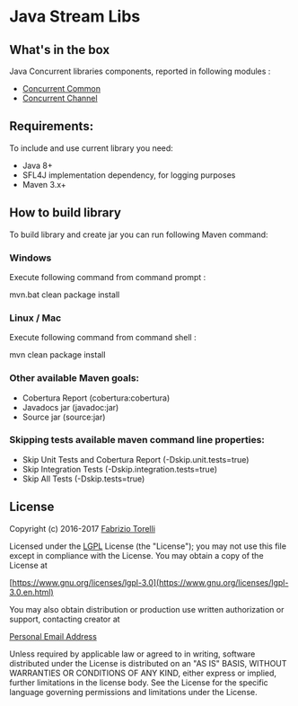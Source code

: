 # Java Stream Libs

## What's in the box

Java Concurrent libraries components, reported in following modules :


* [Concurrent Common](/common)
* [Concurrent Channel](/channel)





## Requirements:

To include and use current library you need:
* Java 8+
* SFL4J implementation dependency, for logging purposes
* Maven 3.x+



## How to build library

To build library and create jar you can run following Maven command: 



### Windows

Execute following command from command prompt :

mvn.bat clean package install



### Linux / Mac


Execute following command from command shell :

mvn clean package install


### Other available Maven goals:

* Cobertura Report (cobertura:cobertura)
* Javadocs jar (javadoc:jar)
* Source jar (source:jar)  


### Skipping tests available maven command line properties:

* Skip Unit Tests and Cobertura Report (-Dskip.unit.tests=true)
* Skip Integration Tests (-Dskip.integration.tests=true)
* Skip All Tests (-Dskip.tests=true)


  
## License


Copyright (c) 2016-2017 [Fabrizio Torelli](https://www.linkedin.com/in/fabriziotorelli/)

Licensed under the [LGPL](/LICENSE) License (the "License");
you may not use this file except in compliance with the License.
You may obtain a copy of the License at

[https://www.gnu.org/licenses/lgpl-3.0](https://www.gnu.org/licenses/lgpl-3.0.en.html)

You may also obtain distribution or production use written authorization or support, contacting creator at

[Personal Email Address](mailto:hellgate75@gmail.com)


Unless required by applicable law or agreed to in writing, software
distributed under the License is distributed on an "AS IS" BASIS,
WITHOUT WARRANTIES OR CONDITIONS OF ANY KIND, either express or implied,
further limitations in the license body.
See the License for the specific language governing permissions and
limitations under the License.